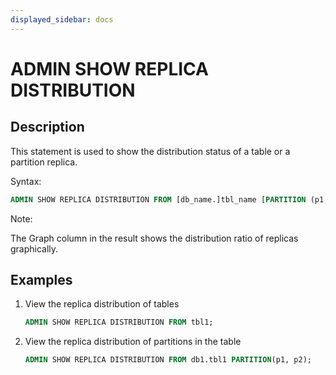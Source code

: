 ```yaml
---
displayed_sidebar: docs
---
```


# ADMIN SHOW REPLICA DISTRIBUTION

## Description

This statement is used to show the distribution status of a table or a partition replica.

Syntax:

```sql
ADMIN SHOW REPLICA DISTRIBUTION FROM [db_name.]tbl_name [PARTITION (p1, ...)]
```

Note:

The Graph column in the result shows the distribution ratio of replicas graphically.

## Examples

1. View the replica distribution of tables

    ```sql
    ADMIN SHOW REPLICA DISTRIBUTION FROM tbl1;
    ```

2. View the replica distribution of partitions in the table

    ```sql
    ADMIN SHOW REPLICA DISTRIBUTION FROM db1.tbl1 PARTITION(p1, p2);
    ```
